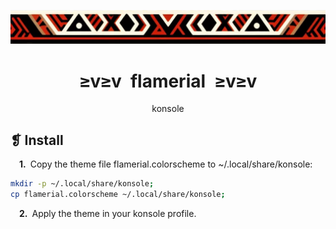 <p align="center">
	<img src="../../imgs/ornament.webp" alt="" />
</p>
<h1 align="center">≥v≥v&ensp;flamerial&ensp;≥v≥v</h1>
<p align="center">konsole</p>

## ❡ Install

&emsp;**1.**&ensp;Copy the theme file flamerial.colorscheme to ~/.local/share/konsole:

```sh
mkdir -p ~/.local/share/konsole;
cp flamerial.colorscheme ~/.local/share/konsole;
```

&emsp;**2.**&ensp;Apply the theme in your konsole profile.
